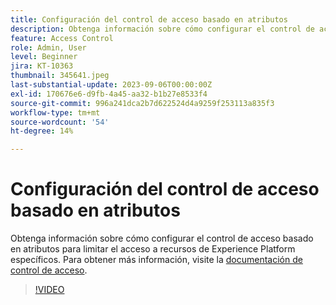 ```yaml
---
title: Configuración del control de acceso basado en atributos
description: Obtenga información sobre cómo configurar el control de acceso basado en atributos para controlar el acceso a recursos de Experience Platform específicos.
feature: Access Control
role: Admin, User
level: Beginner
jira: KT-10363
thumbnail: 345641.jpeg
last-substantial-update: 2023-09-06T00:00:00Z
exl-id: 170676e6-d9fb-4a45-aa32-b1b27e8533f4
source-git-commit: 996a241dca2b7d622524d4a9259f253113a835f3
workflow-type: tm+mt
source-wordcount: '54'
ht-degree: 14%

---
```


# Configuración del control de acceso basado en atributos

Obtenga información sobre cómo configurar el control de acceso basado en atributos para limitar el acceso a recursos de Experience Platform específicos. Para obtener más información, visite la [documentación de control de acceso](https://experienceleague.adobe.com/docs/experience-platform/access-control/abac/overview.html).

>[!VIDEO](https://video.tv.adobe.com/v/345641?learn=on)
